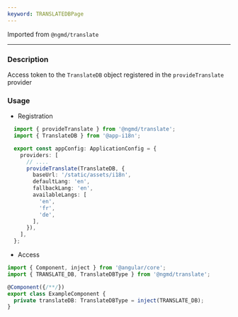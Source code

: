 ```yaml
---
keyword: TRANSLATEDBPage
---
```


Imported from `@ngmd/translate`

---

### Description

Access token to the `TranslateDB` object registered in the `provideTranslate` provider

### Usage


 - Registration

  ```ts name="app.config.ts" {2, 7}
    import { provideTranslate } from '@ngmd/translate';
    import { TranslateDB } from '@app-i18n';

    export const appConfig: ApplicationConfig = {
      providers: [
        // ....
        provideTranslate(TranslateDB, {
          baseUrl: '/static/assets/i18n',
          defaultLang: 'en',
          fallbackLang: 'en',
          availableLangs: [
            'en',
            'fr',
            'de',
          ],
        }),
      ],
    };
  ```

  - Access

  ```ts {2,6}
  import { Component, inject } from '@angular/core';
  import { TRANSLATE_DB, TranslateDBType } from '@ngmd/translate';

  @Component({/**/})
  export class ExampleComponent {
    private translateDB: TranslateDBType = inject(TRANSLATE_DB);
  }
  ```
